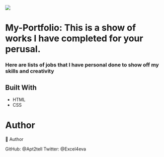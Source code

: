 ![](https://img.shields.io/badge/Microverse-blueviolet)
# My-Portfolio: This is a show of works I have completed for your perusal.
### Here are lists of jobs that I have personal done to show off my skills and creativity

## Built With
- HTML
- CSS

# Author
👤 Author

GitHub: @Apt2tell
Twitter: @Excel4eva